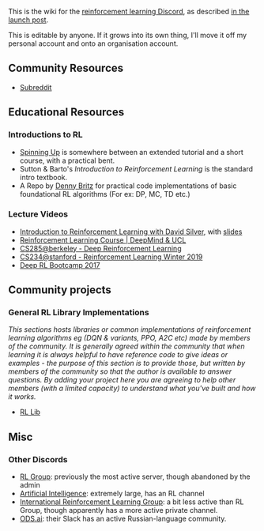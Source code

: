 This is the wiki for the [reinforcement learning Discord](https://discord.gg/xhfNqQv), as described [in the launch post](https://www.reddit.com/r/reinforcementlearning/comments/jawm37/official_reinforcement_learning_discord/). 

This is editable by anyone. If it grows into its own thing, I'll move it off my personal account and onto an organisation account.

## Community Resources
 * [Subreddit](https://www.reddit.com/r/reinforcementlearning/)

## Educational Resources

### Introductions to RL
 * [Spinning Up](https://spinningup.openai.com/) is somewhere between an extended tutorial and a short course, with a practical bent. 
 * Sutton & Barto's *Introduction to Reinforcement Learning* is the standard intro textbook.
 * A Repo by [Denny Britz](https://github.com/dennybritz/reinforcement-learning) for practical code implementations of basic foundational RL algorithms (For ex: DP, MC, TD etc.)

### Lecture Videos
 * [Introduction to Reinforcement Learning with David Silver](https://www.youtube.com/playlist?list=PLqYmG7hTraZBiG_XpjnPrSNw-1XQaM_gB), with [slides](https://www.davidsilver.uk/teaching/)
 * [Reinforcement Learning Course | DeepMind & UCL](https://www.youtube.com/playlist?list=PLqYmG7hTraZBKeNJ-JE_eyJHZ7XgBoAyb)
 * [CS285@berkeley - Deep Reinforcement Learning](http://rail.eecs.berkeley.edu/deeprlcourse/)
 * [CS234@stanford - Reinforcement Learning Winter 2019](https://www.youtube.com/playlist?list=PLoROMvodv4rOSOPzutgyCTapiGlY2Nd8u)
 * [Deep RL Bootcamp 2017](https://sites.google.com/view/deep-rl-bootcamp/lectures)

## Community projects

### General RL Library Implementations
_This sections hosts libraries or common implementations of reinforcement learning algorithms eg (DQN & variants, PPO, A2C etc) made by members of the community. It is generally agreed within the community that when learning it is always helpful to have reference code to give ideas or examples - the purpose of this section is to provide those, but written by members of the community so that the author is available to answer questions. By adding your project here you are agreeing to help other members (with a limited capacity) to understand what you've built and how it works._

* [RL Lib](https://github.com/DarylRodrigo/rl_lib)

## Misc

### Other Discords
 * [RL Group](https://discord.gg/2hz4kzK): previously the most active server, though abandoned by the admin
 * [Artificial Intelligence](https://discord.gg/gFCT9jm): extremely large, has an RL channel
 * [International Reinforcement Learning Group](https://discord.gg/2Z98qcQ): a bit less active than RL Group, though apparently has a more active private channel.
 * [ODS.ai](https://ods.ai/): their Slack has an active Russian-language community.

